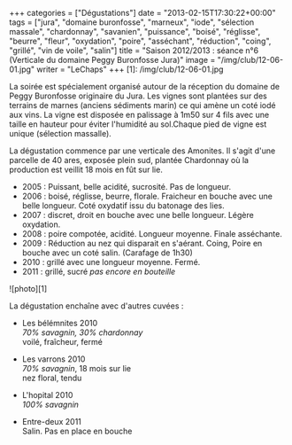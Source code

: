 +++
categories = ["Dégustations"]
date = "2013-02-15T17:30:22+00:00"
tags = ["jura", "domaine buronfosse", "marneux", "iode", "sélection massale", "chardonnay", "savanien", "puissance", "boisé", "réglisse", "beurre", "fleur", "oxydation", "poire", "asséchant", "réduction", "coing", "grillé", "vin de voile", "salin"]
title = "Saison 2012/2013 : séance n°6 (Verticale du domaine Peggy Buronfosse Jura)"
image = "/img/club/12-06-01.jpg"
writer = "LeChaps"
+++
[1]: /img/club/12-06-01.jpg

La soirée est spécialement organisé autour de la réception du domaine de Peggy Buronfosse originaire du Jura. Les vignes sont plantées sur des terrains de marnes (anciens sédiments marin) ce qui amène un coté iodé aux vins. La vigne est disposée en palissage à 1m50 sur 4 fils avec une taille en hauteur pour éviter l'humidité au sol.Chaque pied de vigne est unique (sélection massalle).  

La dégustation commence par une verticale des Amonites. Il s'agit d'une parcelle de 40 ares, exposée plein sud, plantée Chardonnay où la production est veillit 18 mois en fût sur lie.

* 2005 : Puissant, belle acidité, sucrosité. Pas de longueur.
* 2006 : boisé, réglisse, beurre, florale. Fraicheur en bouche avec une belle longueur. Coté oxydatif issu du batonage des lies.
* 2007 : discret, droit en bouche avec une belle longueur. Légère oxydation.
* 2008 : poire compotée, acidité. Longueur moyenne. Finale asséchante.
* 2009 : Réduction au nez qui disparait en s'aérant. Coing, Poire en bouche avec un coté salin. (Carafage de 1h30)
* 2010 : grillé avec une longueur moyenne. Fermé.
* 2011 : grillé, sucré _pas encore en bouteille_

![photo][1]

La dégustation enchaîne avec d'autres cuvées :

* Les bélémnites 2010  
_70% savagnin, 30% chardonnay_  
voilé, fraîcheur, fermé

* Les varrons 2010  
_70% savagnin_, 18 mois sur lie  
nez floral, tendu

* L'hopital 2010  
_100% savagnin_

* Entre-deux 2011  
Salin. Pas en place en bouche
